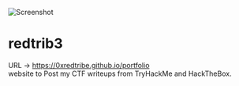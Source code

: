 ![Screenshot](/images/redtribe-sec.svg)
# redtrib3

URL -> https://0xredtribe.github.io/portfolio  \
website to Post my CTF writeups from TryHackMe and HackTheBox.

